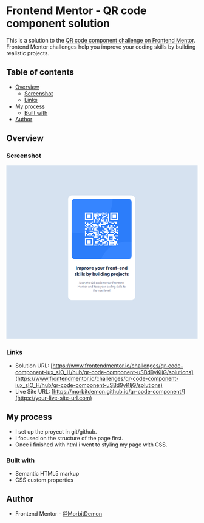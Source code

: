 # Frontend Mentor - QR code component solution

This is a solution to the [QR code component challenge on Frontend Mentor](https://www.frontendmentor.io/challenges/qr-code-component-iux_sIO_H). Frontend Mentor challenges help you improve your coding skills by building realistic projects. 

## Table of contents

- [Overview](#overview)
  - [Screenshot](#screenshot)
  - [Links](#links)
- [My process](#my-process)
  - [Built with](#built-with)
- [Author](#author)


## Overview

### Screenshot
![](./images/qr-component-screenchot.png)

### Links

- Solution URL: [https://www.frontendmentor.io/challenges/qr-code-component-iux_sIO_H/hub/qr-code-component-uSBd9yKljG/solutions](https://www.frontendmentor.io/challenges/qr-code-component-iux_sIO_H/hub/qr-code-component-uSBd9yKljG/solutions)
- Live Site URL: [https://morbitdemon.github.io/qr-code-component/](https://your-live-site-url.com)

## My process
- I set up the proyect in git/github.
- I focused on the structure of the page first.
- Once i finished with html i went to styling my page with CSS.

### Built with

- Semantic HTML5 markup
- CSS custom properties

## Author

- Frontend Mentor - [@MorbitDemon](https://www.frontendmentor.io/profile/MorbitDemon)
